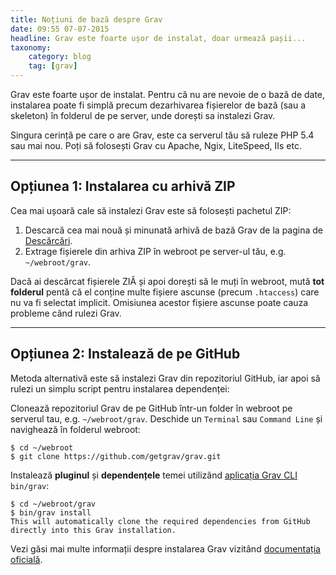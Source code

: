 ```yaml
---
title: Noțiuni de bază despre Grav
date: 09:55 07-07-2015
headline: Grav este foarte ușor de instalat, doar urmează pașii...
taxonomy:
    category: blog
    tag: [grav]
---
```


Grav este foarte ușor de instalat. Pentru că nu are nevoie de o bază de date, instalarea poate fi simplă precum dezarhivarea fișierelor de bază (sau a skeleton) în folderul de pe server, unde dorești sa instalezi Grav.

Singura cerință pe care o are Grav, este ca serverul tău să ruleze PHP 5.4 sau mai nou. Poți să folosești Grav cu Apache, Ngix, LiteSpeed, IIs etc.

---

## Opțiunea 1: Instalarea cu arhivă ZIP

Cea mai ușoară cale să instalezi Grav este să folosești pachetul ZIP:

1. Descarcă cea mai nouă și minunată arhivă de bază Grav de la pagina de [Descărcări](http://getgrav.org/downloads).
2. Extrage fișierele din arhiva ZIP în webroot pe server-ul tău, e.g. `~/webroot/grav`.

Dacă ai descărcat fișierele ZIĂ și apoi dorești să le muți în webroot, mută **tot folderul** pentă că el conține multe fișiere ascunse (precum `.htaccess`) care nu va fi selectat implicit. Omisiunea acestor fișiere ascunse poate cauza probleme când rulezi Grav.

---

## Opțiunea 2: Instalează de pe GitHub

Metoda alternativă este să instalezi Grav din repozitoriul GitHub, iar apoi să rulezi un simplu script pentru instalarea dependenței:

Clonează repozitoriul Grav de pe GitHub într-un folder în webroot pe serverul tau, e.g. `~/webroot/grav`. Deschide un `Terminal` sau `Command Line` și navighează în folderul webroot:

```text
$ cd ~/webroot
$ git clone https://github.com/getgrav/grav.git
```

Instalează **pluginul** și **dependențele** temei utilizând [aplicația Grav CLI](http://learn.getgrav.org/advanced/grav-cli) `bin/grav`:

```text
$ cd ~/webroot/grav
$ bin/grav install
This will automatically clone the required dependencies from GitHub directly into this Grav installation.
```

Vezi găsi mai multe informații despre instalarea Grav vizitând [documentația oficială](http://learn.getgrav.org/basics/installation).
